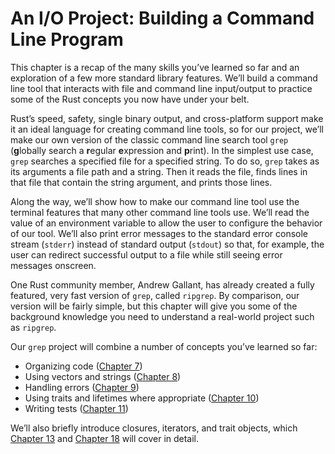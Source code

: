 # An I/O Project: Building a Command Line Program

This chapter is a recap of the many skills you’ve learned so far and an
exploration of a few more standard library features. We’ll build a command line
tool that interacts with file and command line input/output to practice some of
the Rust concepts you now have under your belt.

Rust’s speed, safety, single binary output, and cross-platform support make it
an ideal language for creating command line tools, so for our project, we’ll
make our own version of the classic command line search tool `grep`
(**g**lobally search a **r**egular **e**xpression and **p**rint). In the
simplest use case, `grep` searches a specified file for a specified string. To
do so, `grep` takes as its arguments a file path and a string. Then it reads
the file, finds lines in that file that contain the string argument, and prints
those lines.

Along the way, we’ll show how to make our command line tool use the terminal
features that many other command line tools use. We’ll read the value of an
environment variable to allow the user to configure the behavior of our tool.
We’ll also print error messages to the standard error console stream (`stderr`)
instead of standard output (`stdout`) so that, for example, the user can
redirect successful output to a file while still seeing error messages onscreen.

One Rust community member, Andrew Gallant, has already created a fully
featured, very fast version of `grep`, called `ripgrep`. By comparison, our
version will be fairly simple, but this chapter will give you some of the
background knowledge you need to understand a real-world project such as
`ripgrep`.

Our `grep` project will combine a number of concepts you’ve learned so far:

- Organizing code ([Chapter 7][ch7]<!-- ignore -->)
- Using vectors and strings ([Chapter 8][ch8]<!-- ignore -->)
- Handling errors ([Chapter 9][ch9]<!-- ignore -->)
- Using traits and lifetimes where appropriate ([Chapter 10][ch10]<!-- ignore -->)
- Writing tests ([Chapter 11][ch11]<!-- ignore -->)

We’ll also briefly introduce closures, iterators, and trait objects, which
[Chapter 13][ch13]<!-- ignore --> and [Chapter 18][ch18]<!-- ignore --> will
cover in detail.

[ch7]: ch07-00-managing-growing-projects-with-packages-crates-and-modules.html
[ch8]: ch08-00-common-collections.html
[ch9]: ch09-00-error-handling.html
[ch10]: ch10-00-generics.html
[ch11]: ch11-00-testing.html
[ch13]: ch13-00-functional-features.html
[ch18]: ch18-00-oop.html
